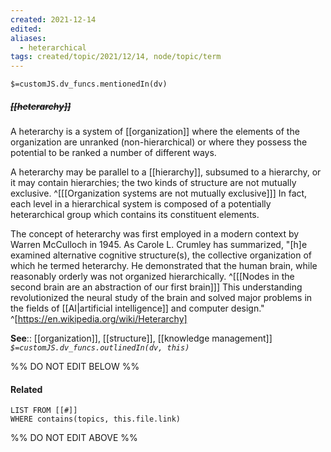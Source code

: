 ```yaml
---
created: 2021-12-14 
edited: 
aliases:
  - heterarchical
tags: created/topic/2021/12/14, node/topic/term
---
```

`$=customJS.dv_funcs.mentionedIn(dv)`

##### <s class="topic-title">[[heterarchy]]</s>

A heterarchy is a system of [[organization]] where the elements of the organization are unranked (non-hierarchical) or where they possess the potential to be ranked a number of different ways. 

A heterarchy may be parallel to a [[hierarchy]], subsumed to a hierarchy, or it may contain hierarchies; the two kinds of structure are not mutually exclusive. 
^[[[Organization systems are not mutually exclusive]]]
In fact, each level in a hierarchical system is composed of a potentially heterarchical group which contains its constituent elements.

The concept of heterarchy was first employed in a modern context by Warren McCulloch in 1945. As Carole L. Crumley has summarized, "[h]e examined alternative cognitive structure(s), the collective organization of which he termed heterarchy. He demonstrated that the human brain, while reasonably orderly was not organized hierarchically. 
^[[[Nodes in the second brain are an abstraction of our first brain]]]
This understanding revolutionized the neural study of the brain and solved major problems in the fields of [[AI|artificial intelligence]] and computer design."
^[https://en.wikipedia.org/wiki/Heterarchy]


**See**:: [[organization]], [[structure]], [[knowledge management]]
*`$=customJS.dv_funcs.outlinedIn(dv, this)`*

%% DO NOT EDIT BELOW %%
#### Related 
```dataview
LIST FROM [[#]]
WHERE contains(topics, this.file.link)
```
%% DO NOT EDIT ABOVE %%
